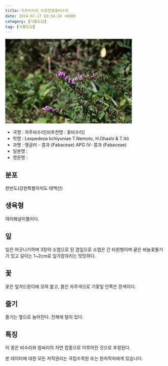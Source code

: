 ```yaml
---
title: 자주비수리_비추천명꽃비수리
date: 2024-07-17 03:54:24 +0800
category: [식물도감]
tag: [식물도감]
---
```




![자주비수리[비추천명 : 꽃비수리]](/assets/img/fileUpload/plants/basic/Fabaceae/Lespedeza/P000006773/P000006773_220206_1_th2.jpg)
- 국명 : 자주비수리[비추천명 : 꽃비수리]
- 학명 : Lespedeza lichiyuniae T.Nemoto, H.Ohashi & T.Itô
- 과명 : 앵글러 - 콩과 (Fabaceae) APG Ⅳ- 콩과 (Fabaceae)
- 일본명 : 
- 영문명 : 


## 분포
한반도(강원특별자치도 태백산)
## 생육형
여러해살이풀이다.
## 잎
잎은 어긋나기하며 3장의 소엽으로 된 겹잎으로 소엽은 긴 타원형이며 끝은 바늘꽃돌기가 있고 길이는 1~2cm로 잎가장자리는 밋밋하다.
## 꽃
꽃은 잎겨드랑이에 모여 붙고, 붉은 자주색으로 기꽃잎 안쪽은 흰색이다.
## 줄기
줄기는 옆으로 늘어진다. 전체에 털이 있다.
## 특징
이 종은 비수리와 참싸리의 자연 잡종으로 이루어진 것으로 추정된다.






본 데이터에 대한 모든 저작권리는 국립수목원 또는 원저작자에게 있습니다.

